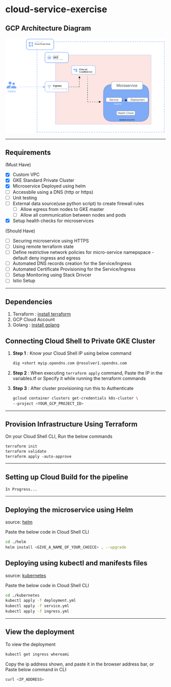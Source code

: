 # cloud-service-exercise

## GCP Architecture Diagram

![gcp-architecture](./static/gcp-architecture-diagram.svg)

---

## Requirements

(Must Have)

- [x] Custom VPC
- [x] GKE Standard Private Cluster
- [x] Microservice Deployed using helm
- [ ] Accessbile using a DNS (http or https)
- [ ] Unit testing
- [ ] External data source(use python script) to create firewall rules
  - [ ] Allow egress from nodes to GKE master
  - [ ] Allow all communication between nodes and pods
- [x] Setup health checks for microservices

(Should Have)

- [ ] Securing microservice using HTTPS
- [ ] Using remote terraform state
- [ ] Define restrictive network policies for micro-service namepspace - default deny ingress and egress
- [ ] Automated DNS records creation for the Service/Ingress
- [ ] Automated Certificate Provisioning for the Service/Ingress
- [ ] Setup Monitoring using Stack Drivcer
- [ ] Istio Setup

---

## Dependencies

1. Terraform : [install terraform](https://developer.hashicorp.com/terraform/tutorials/aws-get-started/install-cli)
2. GCP Cloud Account
3. Golang : [install golang](https://go.dev/doc/install)

## Connecting Cloud Shell to Private GKE Cluster

1. **Step 1** : Know your Cloud Shell IP using below command

   ```bash
   dig +short myip.opendns.com @resolver1.opendns.com
   ```

2. **Step 2** : When executing `terraform apply` command, Paste the IP in the variables.tf or Specify it while running the terraform commands

3. **Step 3** : After cluster provisioning run this to Authenticate

   ```bash
   gcloud container clusters get-credentials k8s-cluster \
   --project <YOUR_GCP_PROJECT_ID>
   ```

---

## Provision Infrastructure Using Terraform

On your Cloud Shell CLI, Run the below commands

```
terraform init
terraform validate
terraform apply -auto-approve
```

---

## Setting up Cloud Build for the pipeline

```
In Progress...
```

---

## Deploying the microservice using Helm

source: [helm](https://github.com/aayvyas/cloud-service-exercise/tree/main/helm)

Paste the below code in Cloud Shell CLI

```bash
cd ./helm
helm install <GIVE_A_NAME_OF_YOUR_CHOICE> . --upgrade
```

## Deploying using kubectl and manifests files

source: [kubernetes](https://github.com/aayvyas/cloud-service-exercise/tree/main/kubernetes)

Paste the below code in Cloud Shell CLI

```bash
cd ./kubernetes
kubectl apply -f deployment.yml
kubectl apply -f service.yml
kubectl apply -f ingress.yml
```

---

## View the deployment

To view the deployment

```bash
kubectl get ingress whereami
```

Copy the ip address shown, and paste it in the browser address bar, or Paste below command in CLI

```bash
curl <IP_ADDRESS>
```

